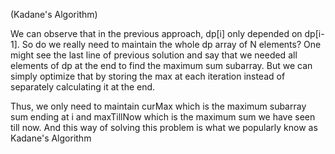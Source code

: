 
 (Kadane's Algorithm)

We can observe that in the previous approach, dp[i] only depended on dp[i-1]. 
So do we really need to maintain the whole dp array of N elements? One might see the last line of previous solution and say that 
we needed all elements of dp at the end to find the maximum sum subarray. But we can simply optimize that by storing the max at each iteration 
instead of separately calculating it at the end.

Thus, we only need to maintain curMax which is the maximum subarray sum ending at i and maxTillNow which is the maximum sum we have seen till now. 
And this way of solving this problem is what we popularly know as Kadane's Algorithm
